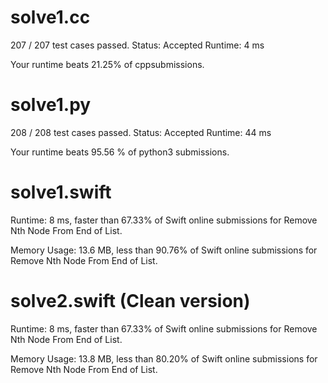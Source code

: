 # solve1.cc

207 / 207 test cases passed.
Status: Accepted
Runtime: 4 ms

Your runtime beats 21.25% of cppsubmissions.

# solve1.py

208 / 208 test cases passed.
Status: Accepted
Runtime: 44 ms

Your runtime beats 95.56 % of python3 submissions.

# solve1.swift

Runtime: 8 ms, faster than 67.33% of Swift online submissions for Remove Nth Node From End of List.

Memory Usage: 13.6 MB, less than 90.76% of Swift online submissions for Remove Nth Node From End of List.


# solve2.swift (Clean version)

Runtime: 8 ms, faster than 67.33% of Swift online submissions for Remove Nth Node From End of List.

Memory Usage: 13.8 MB, less than 80.20% of Swift online submissions for Remove Nth Node From End of List.
